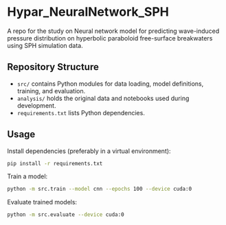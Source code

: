 # Hypar_NeuralNetwork_SPH
A repo for the study on Neural network model for predicting wave-induced pressure distribution on hyperbolic paraboloid free-surface breakwaters using SPH simulation data.

## Repository Structure
- `src/` contains Python modules for data loading, model definitions, training, and evaluation.
- `analysis/` holds the original data and notebooks used during development.
- `requirements.txt` lists Python dependencies.

## Usage
Install dependencies (preferably in a virtual environment):
```bash
pip install -r requirements.txt
```
Train a model:
```bash
python -m src.train --model cnn --epochs 100 --device cuda:0
```
Evaluate trained models:
```bash
python -m src.evaluate --device cuda:0
```
